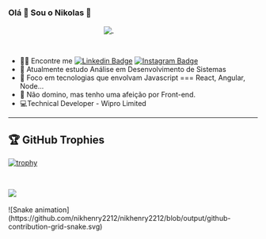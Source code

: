 ### Olá 👋 Sou o Nikolas 👊
<!--
**nikhenry2212/nikhenry2212** is a ✨ _special_ ✨ repository because its `README.md` (this file) appears on your GitHub profile.-->

<p align = center>
<a href="https://github.com/anuraghazra/github-readme-stats">
      <!-- Change the `github-readme-stats.anuraghazra1.vercel.app` to `github-readme-stats.vercel.app`  -->
      <img align="center" src="https://github-readme-stats.anuraghazra1.vercel.app/api/top-langs/?username=nikhenry2212&layout=compact&theme=midnight-purple" />
</a>&nbsp;&nbsp;&nbsp;&nbsp;&nbsp;&nbsp;&nbsp;&nbsp;&nbsp;&nbsp;&nbsp;&nbsp;&nbsp;&nbsp;&nbsp;&nbsp;&nbsp;&nbsp;&nbsp;&nbsp;&nbsp;&nbsp;&nbsp;&nbsp;&nbsp;
      
      

&nbsp;
 
- 👨‍💻 Encontre me   [![Linkedin Badge](https://img.shields.io/badge/-LinkedIn-blue?style=flat-square&logo=Linkedin&logoColor=white&link=https://www.linkedin.com/in/nikolas-prudente-guedes-97b14612b/)](https://www.linkedin.com/in/nikolas-prudente-guedes-97b14612b/)  [![Instagram Badge](https://img.shields.io/badge/-Instagram-wine?style=flat-square&logo=Instagram&logoColor=white&link=https://www.instagram.com/papodedev/)](https://www.instagram.com/nikolas.pguedes/)
- 🚀 Atualmente estudo Análise em Desenvolvimento de Sistemas
- 🎯 Foco em tecnologias que envolvam Javascript === React, Angular, Node...
- 🎨 Não domino, mas tenho uma afeição por Front-end.
- 💻Technical Developer - Wipro Limited

<hr>

## 🏆 GitHub Trophies

[![trophy](https://github-profile-trophy.vercel.app/?username=nikhenry2212&theme=nord&column=7)](https://github.com/nikhenry2212/github-profile-trophy)

&nbsp;

![](https://64.media.tumblr.com/0870408ef69639327475f93f665ac490/92c7bc6db974c4d5-ab/s1280x1920/867979c9a1d803b0d13ff8cdc7393fcf33c84511.gifv)
</p>
<div>
      ![Snake animation](https://github.com/nikhenry2212/nikhenry2212/blob/output/github-contribution-grid-snake.svg)
</div      

 

